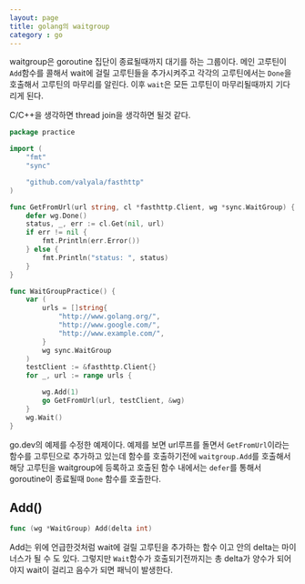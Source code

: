 ```yaml
---
layout: page
title: golang의 waitgroup
category : go
---
```


waitgroup은 goroutine 집단이 종료될때까지 대기를 하는 그룹이다. 메인 고루틴이 `Add`함수를 콜해서 wait에 걸릴 고루틴들을 추가시켜주고 각각의 고루틴에서는 `Done`을 호출해서 고루틴의 마무리를 알린다. 이후 `wait`은 모든 고루틴이 마무리될때까지 기다리게 된다.

C/C++을 생각하면 thread join을 생각하면 될것 같다.

```go
package practice

import (
	"fmt"
	"sync"

	"github.com/valyala/fasthttp"
)

func GetFromUrl(url string, cl *fasthttp.Client, wg *sync.WaitGroup) {
	defer wg.Done()
	status, _, err := cl.Get(nil, url)
	if err != nil {
		fmt.Println(err.Error())
	} else {
		fmt.Println("status: ", status)
	}
}

func WaitGroupPractice() {
	var (
		urls = []string{
			"http://www.golang.org/",
			"http://www.google.com/",
			"http://www.example.com/",
		}
		wg sync.WaitGroup
	)
	testClient := &fasthttp.Client{}
	for _, url := range urls {

		wg.Add(1)
		go GetFromUrl(url, testClient, &wg)
	}
	wg.Wait()
}
```

go.dev의 예제를 수정한 예제이다. 예제를 보면 url루프를 돌면서 `GetFromUrl`이라는 함수를 고루틴으로 추가하고 있는데 함수를 호출하기전에 `waitgroup.Add`를 호출해서 해당 고루틴을 waitgroup에 등록하고 호출된 함수 내에서는 `defer`를 통해서 goroutine이 종료될때  `Done` 함수를 호출한다.


## Add()

```go
func (wg *WaitGroup) Add(delta int)

```
Add는 위에 언급한것처럼 wait에 걸릴 고루틴을 추가하는 함수 이고 안의 delta는 마이너스가 될 수 도 있다. 그렇지만 `Wait`함수가 호출되기전까지는 총 delta가 양수가 되어야지 wait이 걸리고 음수가 되면 패닉이 발생한다.